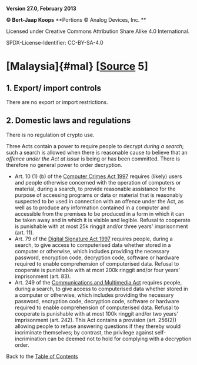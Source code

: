 **Version 27.0, February 2013**

**© Bert-Jaap Koops**
**Portions © Analog Devices, Inc. **  

Licensed under Creative Commons Attribution Share Alike 4.0 International.

SPDX-License-Identifier: CC-BY-SA-4.0

# [Malaysia]{#mal} \[[Source](cls-srce.htm) 5\]

## 1. Export/ import controls  
There are no export or import restrictions.

## 2. Domestic laws and regulations  
There is no regulation of crypto use.

Three Acts contain a power to require people to decrypt *during a
search*; such a search is allowed when there is reasonable cause to
believe that an *offence under the Act at issue* is being or has been
committed. There is therefore no general power to order decryption.

-   Art. 10 (1) (b) of the [Computer Crimes Act
    1997](http://www.mycert.mimos.my/crime.html) requires (likely) users
    and people otherwise concerned with the operation of computers or
    material, during a search, to provide reasonable assistance for the
    purpose of accessing programs or data or material that is reasonably
    suspected to be used in connection with an offence under the Act, as
    well as to produce any information contained in a computer and
    accessible from the premises to be produced in a form in which it
    can be taken away and in which it is visible and legible. Refusal to
    cooperate is punishable with at most 25k ringgit and/or three
    years\' imprisonment (art. 11).
-   Art. 79 of the [Digital Signature Act
    1997](http://www.cca.gov.my/1997.htm) requires people, during a
    search, to give access to computerised data whether stored in a
    computer or otherwise, which includes providing the necessary
    password, encryption code, decryption code, software or hardware
    required to enable comprehension of computerised data. Refusal to
    cooperate is punishable with at most 200k ringgit and/or four
    years\' imprisonment (art. 83).
-   Art. 249 of the [Communications and Multimedia
    Act](http://www.cmc.gov.my/akta588/eng/legis_cma1998_pg3.htm)
    requires people, during a search, to give access to computerised
    data whether stored in a computer or otherwise, which includes
    providing the necessary password, encryption code, decryption code,
    software or hardware required to enable comprehension of
    computerised data. Refusal to cooperate is punishable with at most
    100k ringgit and/or two years\' imprisonment (art. 242). This Act
    contains a provision (art. 256(2)) allowing people to refuse
    answering questions if they thereby would incriminate themselves; by
    contrast, the privilege against self-incrimination can be deemed not
    to hold for complying with a decryption order.

Back to the [Table of Contents](index.md)
